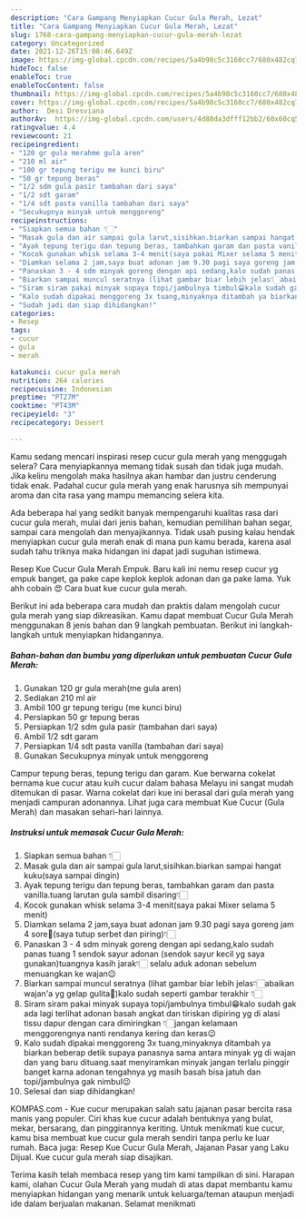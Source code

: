 ```yaml
---
description: "Cara Gampang Menyiapkan Cucur Gula Merah, Lezat"
title: "Cara Gampang Menyiapkan Cucur Gula Merah, Lezat"
slug: 1768-cara-gampang-menyiapkan-cucur-gula-merah-lezat
category: Uncategorized
date: 2021-12-26T15:08:46.649Z
image: https://img-global.cpcdn.com/recipes/5a4b98c5c3160cc7/680x482cq70/cucur-gula-merah-foto-resep-utama.jpg
hideToc: false
enableToc: true
enableTocContent: false
thumbnail: https://img-global.cpcdn.com/recipes/5a4b98c5c3160cc7/680x482cq70/cucur-gula-merah-foto-resep-utama.jpg
cover: https://img-global.cpcdn.com/recipes/5a4b98c5c3160cc7/680x482cq70/cucur-gula-merah-foto-resep-utama.jpg
author:  Desi Dresviana
authorAv:  https://img-global.cpcdn.com/users/4d88da3dfff12bb2/60x60cq50/avatar.jpg
ratingvalue: 4.4
reviewcount: 21
recipeingredient:
- "120 gr gula merahme gula aren"
- "210 ml air"
- "100 gr tepung terigu me kunci biru"
- "50 gr tepung beras"
- "1/2 sdm gula pasir tambahan dari saya"
- "1/2 sdt garam"
- "1/4 sdt pasta vanilla tambahan dari saya"
- "Secukupnya minyak untuk menggoreng"
recipeinstructions:
- "Siapkan semua bahan 👇🏻"
- "Masak gula dan air sampai gula larut,sisihkan.biarkan sampai hangat kuku(saya sampai dingin)"
- "Ayak tepung terigu dan tepung beras, tambahkan garam dan pasta vanilla.tuang larutan gula sambil disaring👇🏻"
- "Kocok gunakan whisk selama 3-4 menit(saya pakai Mixer selama 5 menit)"
- "Diamkan selama 2 jam,saya buat adonan jam 9.30 pagi saya goreng jam 4 sore🤭(saya tutup serbet dan piring)👇🏻"
- "Panaskan 3 - 4 sdm minyak goreng dengan api sedang,kalo sudah panas tuang 1 sendok sayur adonan (sendok sayur kecil yg saya gunakan)tuangnya kasih jarak👇🏻 selalu aduk adonan sebelum menuangkan ke wajan😉"
- "Biarkan sampai muncul seratnya (lihat gambar biar lebih jelas👇🏻abaikan wajan&#39;a yg gelap gulita🙈)kalo sudah seperti gambar terakhir 👇🏻"
- "Siram siram pakai minyak supaya topi/jambulnya timbul😁kalo sudah gak ada lagi terlihat adonan basah angkat dan tiriskan dipiring yg di alasi tissu dapur dengan cara dimiringkan 👇🏻jangan kelamaan menggorengnya nanti rendanya kering dan keras😉"
- "Kalo sudah dipakai menggoreng 3x tuang,minyaknya ditambah ya biarkan beberap detik supaya panasnya sama antara minyak yg di wajan dan yang baru dituang.saat menyiramkan minyak jangan terlalu pinggir banget karna adonan tengahnya yg masih basah bisa jatuh dan topi/jambulnya gak nimbul😉"
- "Sudah jadi dan siap dihidangkan!"
categories:
- Resep
tags:
- cucur
- gula
- merah

katakunci: cucur gula merah 
nutrition: 264 calories
recipecuisine: Indonesian
preptime: "PT27M"
cooktime: "PT43M"
recipeyield: "3"
recipecategory: Dessert

---
```



Kamu sedang mencari inspirasi resep cucur gula merah yang menggugah selera? Cara menyiapkannya memang tidak susah dan tidak juga mudah. Jika keliru mengolah maka hasilnya akan hambar dan justru cenderung tidak enak. Padahal cucur gula merah yang enak harusnya sih mempunyai aroma dan cita rasa yang mampu memancing selera kita.


Ada beberapa hal yang sedikit banyak mempengaruhi kualitas rasa dari cucur gula merah, mulai dari jenis bahan, kemudian pemilihan bahan segar, sampai cara mengolah dan menyajikannya. Tidak usah pusing kalau hendak menyiapkan cucur gula merah enak di mana pun kamu berada, karena asal sudah tahu triknya maka hidangan ini dapat jadi suguhan istimewa.

Resep Kue Cucur Gula Merah Empuk. Baru kali ini nemu resep cucur yg empuk banget, ga pake cape keplok keplok adonan dan ga pake lama. Yuk ahh cobain 😍 Cara buat kue cucur gula merah.


Berikut ini ada beberapa cara mudah dan praktis dalam mengolah cucur gula merah yang siap dikreasikan. Kamu dapat membuat Cucur Gula Merah menggunakan 8 jenis bahan dan 9 langkah pembuatan. Berikut ini langkah-langkah untuk menyiapkan hidangannya.

<!--inarticleads1-->

##### Bahan-bahan dan bumbu yang diperlukan untuk pembuatan Cucur Gula Merah:

1. Gunakan 120 gr gula merah(me gula aren)
1. Sediakan 210 ml air
1. Ambil 100 gr tepung terigu (me kunci biru)
1. Persiapkan 50 gr tepung beras
1. Persiapkan 1/2 sdm gula pasir (tambahan dari saya)
1. Ambil 1/2 sdt garam
1. Persiapkan 1/4 sdt pasta vanilla (tambahan dari saya)
1. Gunakan Secukupnya minyak untuk menggoreng


Campur tepung beras, tepung terigu dan garam. Kue berwarna cokelat bernama kue cucur atau kuih cucur dalam bahasa Melayu ini sangat mudah ditemukan di pasar. Warna cokelat dari kue ini berasal dari gula merah yang menjadi campuran adonannya. Lihat juga cara membuat Kue Cucur (Gula Merah) dan masakan sehari-hari lainnya. 

<!--inarticleads2-->

##### Instruksi untuk memasak Cucur Gula Merah:

1. Siapkan semua bahan 👇🏻
1. Masak gula dan air sampai gula larut,sisihkan.biarkan sampai hangat kuku(saya sampai dingin)
1. Ayak tepung terigu dan tepung beras, tambahkan garam dan pasta vanilla.tuang larutan gula sambil disaring👇🏻
1. Kocok gunakan whisk selama 3-4 menit(saya pakai Mixer selama 5 menit)
1. Diamkan selama 2 jam,saya buat adonan jam 9.30 pagi saya goreng jam 4 sore🤭(saya tutup serbet dan piring)👇🏻
1. Panaskan 3 - 4 sdm minyak goreng dengan api sedang,kalo sudah panas tuang 1 sendok sayur adonan (sendok sayur kecil yg saya gunakan)tuangnya kasih jarak👇🏻 selalu aduk adonan sebelum menuangkan ke wajan😉
1. Biarkan sampai muncul seratnya (lihat gambar biar lebih jelas👇🏻abaikan wajan&#39;a yg gelap gulita🙈)kalo sudah seperti gambar terakhir 👇🏻
1. Siram siram pakai minyak supaya topi/jambulnya timbul😁kalo sudah gak ada lagi terlihat adonan basah angkat dan tiriskan dipiring yg di alasi tissu dapur dengan cara dimiringkan 👇🏻jangan kelamaan menggorengnya nanti rendanya kering dan keras😉
1. Kalo sudah dipakai menggoreng 3x tuang,minyaknya ditambah ya biarkan beberap detik supaya panasnya sama antara minyak yg di wajan dan yang baru dituang.saat menyiramkan minyak jangan terlalu pinggir banget karna adonan tengahnya yg masih basah bisa jatuh dan topi/jambulnya gak nimbul😉
1. Selesai dan siap dihidangkan!

KOMPAS.com - Kue cucur merupakan salah satu jajanan pasar bercita rasa manis yang populer. Ciri khas kue cucur adalah bentuknya yang bulat, mekar, bersarang, dan pinggirannya keriting. Untuk menikmati kue cucur, kamu bisa membuat kue cucur gula merah sendiri tanpa perlu ke luar rumah. Baca juga: Resep Kue Cucur Gula Merah, Jajanan Pasar yang Laku Dijual. Kue cucur gula merah siap disajikan. 

Terima kasih telah membaca resep yang tim kami tampilkan di sini. Harapan kami, olahan Cucur Gula Merah yang mudah di atas dapat membantu kamu menyiapkan hidangan yang menarik untuk keluarga/teman ataupun menjadi ide dalam berjualan makanan. Selamat menikmati
